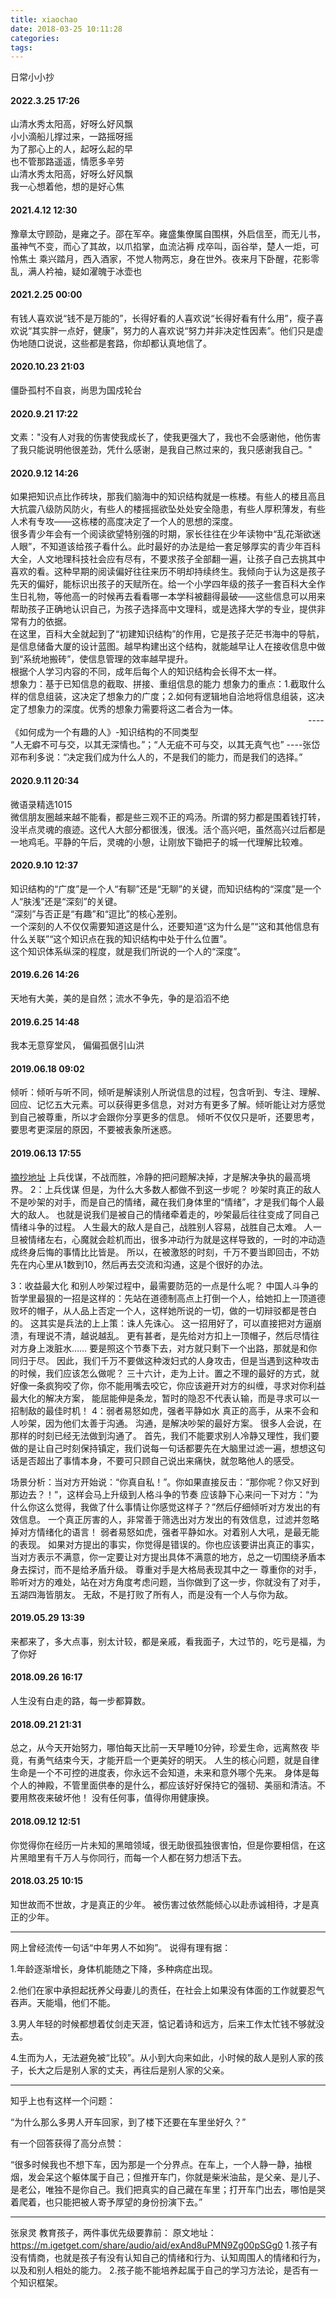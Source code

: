 ```yaml
---
title: xiaochao
date: 2018-03-25 10:11:28
categories:
tags:
---
```

日常小小抄
<!-- more -->
#### 2022.3.25 17:26
山清水秀太阳高，好呀么好风飘  
小小滴船儿撑过来，一路摇呀摇  
为了那心上的人，起呀么起的早  
也不管那路遥遥，情愿多辛劳  
山清水秀太阳高，好呀么好风飘  
我一心想着他，想的是好心焦
#### 2021.4.12 12:30
豫章太守顾劭，是雍之子。邵在军卒。雍盛集僚属自围棋，外启信至，而无儿书，虽神气不变，而心了其故，以爪掐掌，血流沾褥
戍卒叫，函谷举，楚人一炬，可怜焦土
乘兴踏月，西入酒家，不觉人物两忘，身在世外。夜来月下卧醒，花影零乱，满人衿袖，疑如濯魄于冰壶也
#### 2021.2.25 00:00
有钱人喜欢说“钱不是万能的”，长得好看的人喜欢说“长得好看有什么用”，瘦子喜欢说“其实胖一点好，健康”，努力的人喜欢说“努力并非决定性因素”。他们只是虚伪地随口说说，这些都是套路，你却都认真地信了。
#### 2020.10.23 21:03
僵卧孤村不自哀，尚思为国戍轮台
#### 2020.9.21 17:22
文素："没有人对我的伤害使我成长了，使我更强大了，我也不会感谢他，他伤害了我只能说明他很差劲，凭什么感谢，是我自己熬过来的，我只感谢我自己。"
#### 2020.9.12 14:26
如果把知识点比作砖块，那我们脑海中的知识结构就是一栋楼。有些人的楼且高且大抗震八级防风防火，有些人的楼摇摇欲坠处处安全隐患，有些人厚积薄发，有些人术有专攻——这栋楼的高度决定了一个人的思想的深度。  
很多青少年会有一个阅读欲望特别强的时期，家长往往在少年读物中“乱花渐欲迷人眼”，不知道该给孩子看什么。此时最好的办法是给一套足够厚实的青少年百科大全，人文地理科技社会应有尽有，不要求孩子全部翻一遍，让孩子自己去挑其中喜欢的看。这种早期的阅读偏好往往来历不明却持续终生。我倾向于认为这是孩子先天的偏好，能标识出孩子的天赋所在。给一个小学四年级的孩子一套百科大全作生日礼物，等他高一的时候再去看看哪一本学科被翻得最破——这些信息可以用来帮助孩子正确地认识自己，为孩子选择高中文理科，或是选择大学的专业，提供非常有力的依据。  
在这里，百科大全就起到了“初建知识结构”的作用，它是孩子茫茫书海中的导航，是信息储备大厦的设计蓝图。越早构建出这个结构，就能越早让人在接收信息中做到“系统地搬砖”，使信息管理的效率越早提升。  
根据个人学习内容的不同，成年后每个人的知识结构会长得不太一样。  
想象力：基于已知信息的截取、拼接、重组信息的能力
想象力的重点：1.截取什么样的信息组装，这决定了想象力的广度；2.如何有逻辑地自洽地将信息组装，这决定了想象力的深度。优秀的想象力需要将这二者合为一体。  
&emsp;&emsp;&emsp;&emsp;&emsp;&emsp;&emsp;&emsp;&emsp;&emsp;&emsp;&emsp;&emsp;&emsp;&emsp;&emsp;&emsp;&emsp;&emsp;&emsp;&emsp;&emsp;&emsp;&emsp;&emsp;&emsp;&emsp;&emsp;&emsp;&emsp;&emsp;&emsp;&emsp;&emsp;----《如何成为一个有趣的人》-知识结构的不同类型  
“人无癖不可与交，以其无深情也。”；“人无疵不可与交，以其无真气也” ----张岱  
邓布利多说：“决定我们成为什么人的，不是我们的能力，而是我们的选择。”
#### 2020.9.11 20:34
微语录精选1015  
微信朋友圈越来越不能看，都是些三观不正的鸡汤。所谓的努力都是围着钱打转，没半点灵魂的痕迹。这代人大部分都很浅，很浅。活个高兴吧，虽然高兴过后都是一地鸡毛。平静的午后，灵魂的小憩，让刚放下锄把子的城一代理解比较难。
#### 2020.9.10 12:37
知识结构的“广度”是一个人“有聊”还是“无聊”的关键，而知识结构的“深度”是一个人“肤浅”还是“深刻”的关键。  
“深刻”与否正是“有趣”和“逗比”的核心差别。  
一个深刻的人不仅仅需要知道这是什么，还要知道“这为什么是”“这和其他信息有什么关联”“这个知识点在我的知识结构中处于什么位置”。  
这个知识体系纵深的程度，就是我们所说的一个人的“深度”。
#### 2019.6.26 14:26
天地有大美，美的是自然；流水不争先，争的是滔滔不绝
#### 2019.6.25 14:48
我本无意穿堂风， 偏偏孤倨引山洪
#### 2019.06.18 09:02
倾听：倾听与听不同，倾听是解读别人所说信息的过程，包含听到、专注、理解、回应、记忆五大元素。可以获得更多信息，对对方有更多了解。倾听能让对方感觉到自己被尊重，所以才会跟你分享更多的信息。
倾听不仅仅只是听，还要思考，要思考更深层的原因，不要被表象所迷惑。

#### 2019.06.13 17:55
[摘抄地址](https://mp.weixin.qq.com/s?__biz=MzIzNzM5MTI0Nw==&mid=2247491492&idx=5&sn=ff89fda8279741c86f61d51da7a972c9&chksm=e8c80344dfbf8a52ec81d2ab216290d11ecf00c3255761a676b54bd75a837f4683cfdf77a219&scene=0&xtrack=1&key=b0ebf1a5d52c1bb69fb06bc850c8f16b7a8b31c4c30dac1069cdbb9cbd7800680df64e4c487dd11c13db023f62a056d326ec185cf22da40f5b95cc43632442c15ee018aa2a07fff516c585dbefacda81&ascene=1&uin=MTQxMDYwNzEwMg%3D%3D&devicetype=Windows+10&version=62060833&lang=zh_CN&pass_ticket=o8%2BDH7X5izJrv5TEIiQCIHVApW8nc54nKIqNJF19l7IXFi8tp06NWD5Puk9fg6PU)
上兵伐谋，不战而胜，冷静的把问题解决掉，才是解决争执的最高境界。
2：上兵伐谋
但是，为什么大多数人都做不到这一步呢？
吵架时真正的敌人不是吵架的对手，而是自己的情绪，藏在我们身体里的“情绪”，才是我们每个人最大的敌人。
也就是说我们是被自己的情绪牵着走的，吵架最后往往变成了同自己情绪斗争的过程。
人生最大的敌人是自己，战胜别人容易，战胜自己太难。
人一旦被情绪左右，心魔就会趁机而出，很多冲动行为就是这样导致的，一时的冲动造成终身后悔的事情比比皆是。
所以，在被激怒的时刻，千万不要当即回击，不妨先在内心里从1数到10，然后再去交流和沟通，这是个很好的办法。

3：收益最大化
和别人吵架过程中，最需要防范的一点是什么呢？
中国人斗争的哲学里最狠的一招是这样的：先站在道德制高点上打倒一个人，给她扣上一顶道德败坏的帽子，从人品上否定一个人，这样她所说的一切，做的一切辩驳都是苍白的。
这其实是兵法的上上策：诛人先诛心。
这一招用好了，可以直接把对方逼崩溃，有理说不清，越说越乱。
更有甚者，是先给对方扣上一顶帽子，然后尽情往对方身上泼脏水……
要是照这个节奏下去，对方就只剩下一个出路，那就是和你同归于尽。
因此，我们千万不要做这种泼妇式的人身攻击，但是当遇到这种攻击的时候，我们应该怎么做呢？
三十六计，走为上计。置之不理的最好的方式，就好像一条疯狗咬了你，你不能用嘴去咬它，你应该避开对方的纠缠，寻求对你利益最大化的解决方案，
能屈能伸是条龙，暂时的隐忍不代表认输，而是寻求可以一招制敌的最佳时机！
4：弱者易怒如虎，强者平静如水
真正的高手，从来不会和人吵架，因为他们太善于沟通。
沟通，是解决吵架的最好方案。
很多人会说，在那样的时刻已经无法做到沟通了。
首先，我们不能要求别人冷静又理性，我们要做的是让自己时刻保持镇定，我们说每一句话都要先在大脑里过滤一遍，想想这句话是否超出了事情本身，不要可只顾自己说出来痛快，就忽略他人的感受。


场景分析：当对方开始说：“你真自私！”。你如果直接反击：“那你呢？你又好到那边去？！”，这样会马上升级到人格斗争的节奏
应该静下心来问一下对方：“为什么你这么觉得，我做了什么事情让你感觉这样子？”然后仔细倾听对方发出的有效信息。
一个真正厉害的人，非常善于筛选出对方发出的有效信息，过滤并忽略掉对方情绪化的语言！
弱者易怒如虎，强者平静如水。对着别人大吼，是最无能的表现。
如果对方提出的事实，你觉得是错误的。你也应该要讲出真正的事实，当对方表示不满意，你一定要让对方提出具体不满意的地方，总之一切围绕矛盾本身去探讨，而不是给矛盾升级。
尊重对手是大格局表现其中之一
尊重你的对手，聆听对方的难处，站在对方角度考虑问题，当你做到了这一步，你就没有了对手，五湖四海皆朋友。
无敌，不是打败了所有人，而是没有一个人与你为敌。

#### 2019.05.29 13:39
来都来了，多大点事，别太计较，都是亲戚，看我面子，大过节的，吃亏是福，为了你好
#### 2018.09.26 16:17
人生没有白走的路，每一步都算数。

#### 2018.09.21 21:31
总之，从今天开始努力，哪怕每天比前一天早睡10分钟，珍爱生命，远离熬夜
毕竟，有勇气结束今天，才能开启一个更美好的明天。
人生的核心问题，就是自律
生命是一个不可控的进度表，你永远不会知道，未来和意外哪个先来。
身体是每个人的神殿，不管里面供奉的是什么，都应该好好保持它的强韧、美丽和清洁。不要用熬夜来破坏他！
没有任何事，值得你用健康换。

#### 2018.09.12 12:51
你觉得你在经历一片未知的黑暗领域，很无助很孤独很害怕，但是你要相信，在这片黑暗里有千万人与你同行，而每一个人都在努力想活下去。

#### 2018.03.25 10:15
知世故而不世故，才是真正的少年。
被伤害过依然能倾心以赴赤诚相待，才是真正的少年。
- - -
网上曾经流传一句话“中年男人不如狗”。
说得有理有据：

1.年龄逐渐增长，身体机能随之下降，多种病症出现。

2.他们在家中承担起抚养父母妻儿的责任，在社会上如果没有体面的工作就要忍气吞声。天能塌，他们不能。

3.男人年轻的时候都想着仗剑走天涯，惦记着诗和远方，后来工作太忙钱不够就没去。

4.生而为人，无法避免被“比较”。从小到大向来如此，小时候的敌人是别人家的孩子，长大之后是别人家的丈夫，再往后是别人家的父亲。
- - -
知乎上也有这样一个问题：

“为什么那么多男人开车回家，到了楼下还要在车里坐好久？”

有一个回答获得了高分点赞：

“很多时候我也不想下车，因为那是一个分界点。在车上，一个人静一静，抽根烟，发会呆这个躯体属于自己；但推开车门，你就是柴米油盐，是父亲、是儿子、是老公，唯独不是你自己。我们把真实的自己藏在车里；打开车门出去，哪怕是哭着爬着，也只能把被人寄予厚望的身份扮演下去。”
- - -
张泉灵 教育孩子，两件事优先级要靠前：
   原文地址：https://m.igetget.com/share/audio/aid/exAnd8uPMN9Zg00pSGg0
1.孩子有没有情商，也就是孩子有没有认知自己的情绪和行为、认知周围人的情绪和行为，以及和别人相处的能力。
2.孩子能不能培养起属于自己的学习方法论，是否有一个知识框架。
